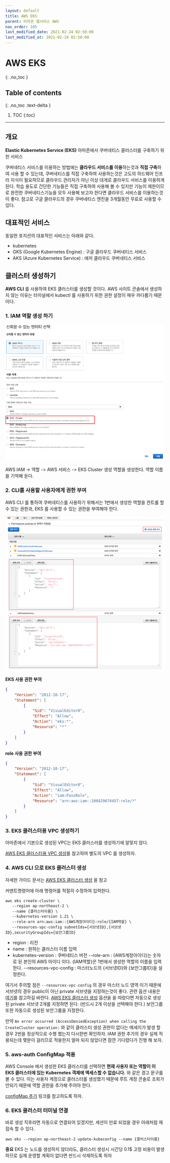 ```yaml
---
layout: default
title: AWS EKS
parent: 아마존 웹서비스 AWS
nav_order: 105
last_modified_date: 2021-02-24 02:50:00
last_modified_at: 2021-02-24 02:50:00
---
```


# AWS EKS
{: .no_toc }

## Table of contents
{: .no_toc .text-delta }

1. TOC
{:toc}

---

## 개요

**Elastic Kubernetes Service (EKS)** 아마존에서 쿠버네티스 클러스터를 구축하기 위한 서비스

쿠버네티스 서비스를 이용하는 방법에는 **클라우드 서비스를 이용**하는것과 **직접 구축**하여 사용 할 수 있는데, 쿠버네티스를 직접 구축하여 사용하는것은 고도의 하드웨어 인프라 지식이 필요하므로 클라우드 관리자가 아닌 이상 대게로 클라우드 서비스를 이용하게 된다. 학습 용도로 간단한 기능들은 직접 구축하여 사용해 볼 수 있지만 기능이 제한이므로 완전한 쿠버네티스기능을 모두 사용해 보고자 한다면 클라우드 서비스를 이용하는것이 좋다. 참고로 구글 클라우드의 경우 쿠버네티스 엔진을 3개월동안 무료로 사용할 수 있다.

## 대표적인 서비스

동일한 포지션의 대표적인 서비스는 아래와 같다.

- kubernetes
- GKS (Google Kubernetes Engine) : 구글 클라우드 쿠버네티스 서비스
- AKS (Azure Kubernetes Service) : 애저 클라우드 쿠버네티스 서비스

## 클러스터 생성하기

**AWS CLI** 를 사용하여 EKS 클러스터를 생성할 것이다. AWS 사이트 콘솔에서 생성하지 않는 이유는 터미널에서 kubectl 를 사용하기 위한 권한 설정이 매우 까다롭기 때문이다.

### 1. IAM 역할 생성 하기

![eks_01.png](/meta/docs/aws/eks_01.png)

AWS IAM -> 역할 -> AWS 서비스 -> EKS Cluster 생성 역할을 생성한다. 역할 이름을 기억해 둔다.

### 2. CLI를 사용할 사용자에게 권한 부여

AWS CLI 를 통하여 쿠버네티스를 사용하기 위해서는 1번에서 생성한 역할을 컨트롤 할 수 있는 권한과, EKS 를 사용할 수 있는 권한을 부여해야 한다. 

![eks_02.png](/meta/docs/aws/eks_02.png)

**EKS 사용 권한 부여**
```json
{
    "Version": "2012-10-17",
    "Statement": [
        {
            "Sid": "VisualEditor0",
            "Effect": "Allow",
            "Action": "eks:*",
            "Resource": "*"
        }
    ]
}
```

**role 사용 권한 부여**
```json
{
    "Version": "2012-10-17",
    "Statement": [
        {
            "Sid": "VisualEditor0",
            "Effect": "Allow",
            "Action": "iam:PassRole",
            "Resource": "arn:aws:iam::108429674457:role/*"
        }
    ]
}
```

### 3. EKS 클러스터용 VPC 생성하기

아마존에서 기본으로 생성된 VPC는 EKS 클러스러를 생성하기에 알맞지 않다. 

[AWS EKS 클러스터용 VPC 생성](https://docs.aws.amazon.com/ko_kr/eks/latest/userguide/creating-a-vpc.html)를 참고하여 별도의 VPC 를 생성하자.

### 4. AWS CLI 으로 EKS 클러스터 생성

자세한 가이드 문서는 [AWS EKS 클러스터 생성](https://docs.aws.amazon.com/ko_kr/eks/latest/userguide/create-cluster.html) 을 참고

커맨트명령어에 아래 명령어를 적절히 수정하여 입력한다.

```
aws eks create-cluster \
   --region ap-northeast-2 \ 
   --name {클러스터이름} \ 
   --kubernetes-version 1.21 \
   --role-arn arn:aws:iam::{AWS계정아이디}:role/{IAM역할} \
   --resources-vpc-config subnetIds={서브넷ID},{서브넷ID},securityGroupIds={보안그룹ID}
```

- region : 리전
- name : 원하는 클러스터 이름 입력 
- kubernetes-version : 쿠버네티스 버전
--role-arn : {AWS계정아이디}는 숫자로 된 본인의 AWS 아이디 이다. {IAM역할}은 1번에서 생성한 역할의 이름을 입력한다.
--resources-vpc-config : 마스터노드의 {서브넷ID}와 {보안그룹ID}을 설정한다.

여기서 주의할 점은 <code>--resources-vpc-config</code> 의 경우 마스터 노드 영역 이기 때문에 서브넷의 경우 public이 아닌 private 서브넷을 지정하는것이 좋다. 관련 옵션 내용은 [여기](https://docs.aws.amazon.com/cli/latest/reference/eks/create-cluster.html#options)를 참고하길 바란다. [AWS EKS 클러스터 생성](https://docs.aws.amazon.com/ko_kr/eks/latest/userguide/create-cluster.html) 옵션을 을 따랐다면 자동으로 생성된 private 서브넷 2개를 지정하면 된다. (반드시 2개 이상을 선택해야 한다.) 보안그룹 또한 자동으로 생성된 보안그룹을 지정한다.

만약 <code>An error occurred (AccessDeniedException) when calling the CreateCluster operation:</code> 와 같이 클러스터 생성 권한이 없다는 메세지가 발생 할 경우 2번을 정상적으로 수행 했는지 다시한번 확인하자. IAM 권한 추가의 경우 실제 적용되는데 몇분이 걸리므로 적용한지 얼마 되지 않았다면 잠깐 기다렸다가 진행 해 보자.

### 5. aws-auth ConfigMap 적용

AWS Console 에서 생성한 EKS 클러스터를 선택하면 **현재 사용자 또는 역할이 이 EKS 클러스터에 있는 Kubernetes 객체에 액세스할 수 없습니다.** 와 같은 경고 문구를 볼 수 있다. 이는 사용자 계정으로 클러스터를 생성했기 때문에 루트 계정 콘솔로 조회가 안되기 때문에 역할 권한을 추가해 주어야 한다.

[configMap 추가](https://docs.aws.amazon.com/ko_kr/eks/latest/userguide/add-user-role.html#aws-auth-configmap) 링크를 참고하도록 하자.


### 6. EKS 클러스터 터미널 연결

바로 생성 직후라면 자동으로 연결되어 있겠지만, 세션이 만료 되었을 경우 아래처럼 재접속 할 수 있다.

```
aws eks --region ap-northeast-2 update-kubeconfig --name {클러스터이름}
```

**중요** EKS 는 노드를 생성하지 않더라도, 클러스터 생성시 시간당 0.1$ 고정 비용이 발생 하므로 실제 운영할 계획이 없다면 반드시 삭제하도록 하자
